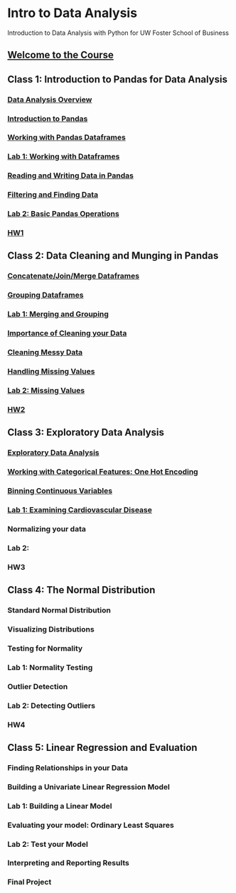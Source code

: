 # Intro to Data Analysis
Introduction to Data Analysis with Python for UW Foster School of Business

## [Welcome to the Course](https://github.com/summerela/python_data_analysis/blob/master/pandas_basics/notebooks/Welcome%20to%20Class.ipynb)

## Class 1: Introduction to Pandas for Data Analysis
### [Data Analysis Overview](https://github.com/summerela/python_data_analysis/blob/master/pandas_basics/notebooks/Data%20Analysis%20Overview.ipynb)
### [Introduction to Pandas](https://github.com/summerela/python_data_analysis/blob/master/pandas_basics/notebooks/Intro%20to%20Pandas.ipynb)
### [Working with Pandas Dataframes](https://github.com/summerela/python_data_analysis/blob/master/pandas_basics/notebooks/Pandas%20DataFrames.ipynb) 
### [Lab 1: Working with Dataframes](https://github.com/summerela/python_data_analysis/blob/master/pandas_basics/labs/Working%20With%20Pandas%20DataFrames.ipynb)
### [Reading and Writing Data in Pandas](https://github.com/summerela/python_data_analysis/blob/master/pandas_basics/notebooks/Reading%20and%20Writing%20Data%20with%20Pandas.ipynb)
### [Filtering and Finding Data](https://github.com/summerela/python_data_analysis/blob/master/pandas_basics/notebooks/Filtering%20and%20Finding%20Data.ipynb)
### [Lab 2:  Basic Pandas Operations](https://github.com/summerela/python_data_analysis/blob/master/pandas_basics/labs/Pandas%20Math.ipynb)
### [HW1](https://github.com/summerela/python_data_analysis/blob/master/Homework/HW1.ipynb)

## Class 2: Data Cleaning and Munging in Pandas
### [Concatenate/Join/Merge Dataframes](https://github.com/summerela/python_data_analysis/blob/master/data_munging/Notebooks/Concatenate_Join_Merge.ipynb)
### [Grouping Dataframes](https://github.com/summerela/python_data_analysis/blob/master/data_munging/Notebooks/Grouping%20Data%20Frames.ipynb)
### [Lab 1: Merging and Grouping](https://github.com/summerela/python_data_analysis/blob/master/data_munging/Labs/Merging%20and%20Grouping%20Lab.ipynb) 
### [Importance of Cleaning your Data](https://github.com/summerela/python_data_analysis/blob/master/data_munging/Notebooks/Importance%20of%20Cleaning%20Data.ipynb)
### [Cleaning Messy Data](https://github.com/summerela/python_data_analysis/blob/master/data_munging/Notebooks/Messy%20Data.ipynb)
### [Handling Missing Values](https://github.com/summerela/python_data_analysis/blob/master/data_munging/Notebooks/Dealing%20with%20Missing%20Values.ipynb)
### [Lab 2: Missing Values](https://github.com/summerela/python_data_analysis/blob/master/data_munging/Labs/Missing%20Values%20Lab.ipynb)
### [HW2](https://github.com/summerela/python_data_analysis/blob/master/Homework/HW2.ipynb)

## Class 3: Exploratory Data Analysis
### [Exploratory Data Analysis](https://github.com/summerela/python_data_analysis/blob/master/EDA/Notebooks/Exploratory%20Data%20Analysis.ipynb)
### [Working with Categorical Features: One Hot Encoding](https://github.com/summerela/python_data_analysis/blob/master/EDA/Notebooks/Handling%20Categorical%20Data.ipynb)
### [Binning Continuous Variables](https://github.com/summerela/python_data_analysis/blob/master/EDA/Notebooks/Binning.ipynb)
### [Lab 1: Examining Cardiovascular Disease](https://github.com/summerela/python_data_analysis/blob/master/EDA/Labs/EDA%20Lab%201.ipynb)
### Normalizing your data
### Lab 2: 
### HW3

## Class 4: The Normal Distribution
### Standard Normal Distribution
### Visualizing Distributions
### Testing for Normality
### Lab 1: Normality Testing
### Outlier Detection
### Lab 2: Detecting Outliers
### HW4

## Class 5: Linear Regression and Evaluation
### Finding Relationships in your Data
### Building a Univariate Linear Regression Model 
### Lab 1: Building a Linear Model
### Evaluating your model: Ordinary Least Squares
### Lab 2: Test your Model
### Interpreting and Reporting Results
### Final Project